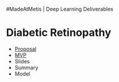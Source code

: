 #MadeAtMetis | Deep Learning Deliverables

# Diabetic Retinopathy


* [Proposal](https://github.com/slp22/deep-learning-project/blob/main/dl-diabetic-retinopathy-proposal.md)
* [MVP](https://github.com/slp22/deep-learning-project/blob/main/dl_diabetic_retinopathy_mvp.ipynb)
* Slides
* Summary
* Model

